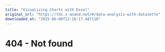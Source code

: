 ```yaml
---
title: "Visualizing Charts with Excel"
original_url: "https://tds.s-anand.net/#/data-analysis-with-datasette"
downloaded_at: "2025-06-06T12:16:17.487118"
---
```


404 - Not found
===============